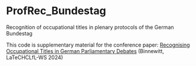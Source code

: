 # ProfRec_Bundestag
Recognition of occupational titles in plenary protocols of the German Bundestag

This code is supplementary material for the conference paper: [Recognising Occupational Titles in German Parliamentary Debates](https://aclanthology.org/2024.latechclfl-1.21) (Binnewitt, LaTeCHCLfL-WS 2024)
